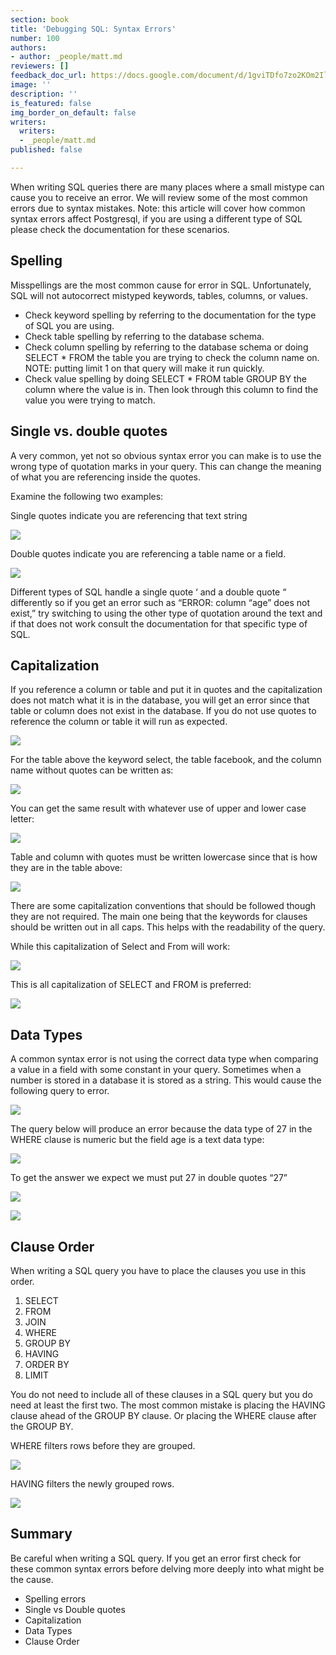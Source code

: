 ```yaml
---
section: book
title: 'Debugging SQL: Syntax Errors'
number: 100
authors:
- author: _people/matt.md
reviewers: []
feedback_doc_url: https://docs.google.com/document/d/1gviTDfo7zo2KOm2IlgH4kaa2RB7iE17oOdwIzOdhHKE/edit?usp=sharing
image: ''
description: ''
is_featured: false
img_border_on_default: false
writers:
  writers:
  - _people/matt.md
published: false

---
```

When writing SQL queries there are many places where a small mistype can cause you to receive an error. We will review some of the most common errors due to syntax mistakes. Note: this article will cover how common syntax errors affect Postgresql, if you are using a different type of SQL please check the documentation for these scenarios.

## Spelling

Misspellings are the most common cause for error in SQL. Unfortunately, SQL will not autocorrect mistyped keywords, tables, columns, or values.

* Check keyword spelling by referring to the documentation for the type of SQL you are using.
* Check table spelling by referring to the database schema.
* Check column spelling by referring to the database schema or doing SELECT * FROM the table you are trying to check the column name on. NOTE: putting limit 1 on that query will make it run quickly.
* Check value spelling by doing SELECT * FROM table GROUP BY the column where the value is in. Then look through this column to find the value you were trying to match.

## Single vs. double quotes

A very common, yet not so obvious syntax error you can make is to use the wrong type of quotation marks in your query. This can change the meaning of what you are referencing inside the quotes.

Examine the following two examples:

Single quotes indicate you are referencing that text string

![](https://assets.website-files.com/5c197923e5851742d9bc835d/5c9561a896e83c3e0cee4906_ANZ6LFIoWCrBHiFetuat-yl_hlCztRWJ2IU17J1DWeY0u3ZvvrJLJTrQsI3WsN1TTp6YsnhxZUDU95i2rGfiSclELstyxqx418yMo_kVvzggIZzQEp7gGI0w6wh8MEwFES2xHiXS.png)

Double quotes indicate you are referencing a table name or a field.

![](https://assets.website-files.com/5c197923e5851742d9bc835d/5c9561a8855a513a544a0f59_BK6q9ifma5wO4llMojzEGfdDhzsRliji9Fs7FVJp4YsY38G8u3fLqehQoFQC-5989KD4BZdMVpioYoJj4v4qC6gSFhd9-qbNEX_ojnMCUmQIUFF_pQQjY5rEy36-Yrm-Q-Xaqxgk.png)

Different types of SQL handle a single quote ‘ and a double quote “ differently so if you get an error such as “ERROR: column “age” does not exist,” try switching to using the other type of quotation around the text and if that does not work consult the documentation for that specific type of SQL.

## Capitalization

If you reference a column or table and put it in quotes and the capitalization does not match what it is in the database, you will get an error since that table or column does not exist in the database. If you do not use quotes to reference the column or table it will run as expected.

![](https://assets.website-files.com/5c197923e5851742d9bc835d/5c9561a80c011e01be8cc7e2_WxTD-gH4gz5nzkfCgvxTc6VIvJLTjd7GFJWQ6Ckl20KL89O_FCt7mSRdzKRkIIAx8hvkRO7tQOVj-K-sWUXYkzvYj3i3q5y29BECoVTQ6G4K0GIZ7xB2va2UGE1tuaqkKhw81UYZ.png)

For the table above the keyword select, the table facebook, and the column name without quotes can be written as:

![](https://assets.website-files.com/5c197923e5851742d9bc835d/5c9561a84cfd2adb3739de1f_hga7t-PQGwUVNMfeJ6whkl86NcJ3Y7hX_klsVFnKXS_hjYeAr4FywpajVYQkipDlgSR8PcPSMtAmM4vin3zUIqnnrFBNzMvASuVzMYjvVwaJirZuhrqlCISz2keLUcMDfRO-80H-.png)

You can get the same result with whatever use of upper and lower case letter:

![](https://assets.website-files.com/5c197923e5851742d9bc835d/5c9561a94cfd2a45f439de2a_HulItXLXOD4xbe0lm3jlXcZIwHSpINT5IKFvUor7QJzUAqGgAEx6USGxCIJXadAAYDwvyDGEEVbFvMGj40J1_MUgokxsgdZZDpTqh9AIyoLaMkw_kcJnIbIQfK_PE-K4nHl0kr6o.png)

Table and column with quotes must be written lowercase since that is how they are in the table above:

![](https://assets.website-files.com/5c197923e5851742d9bc835d/5c9561a925962db6d83de443_s20fznNGBPu_csnC8vU8xMcfx6zaeN5CyQDJAgNgzChUrsqqpQ3BbqgvS0yRVBsUnFE1_ZP7vZxzXamAF-k7GNq8puknm68YwMkYZ2UHmmNxviaZWlxs9b5xvnCVOcZSudoVRGGI.png)

There are some capitalization conventions that should be followed though they are not required. The main one being that the keywords for clauses should be written out in all caps. This helps with the readability of the query.

While this capitalization of Select and From will work:

![](https://assets.website-files.com/5c197923e5851742d9bc835d/5c9561a94476fb426d47f3c5_khCGOBY0-uKrKp37T1zjP8a1JZC-5LlDK4rMOehDLYqDnB9hxFnnsskVwiqXrf-zYzrCEUD85-rVepIfnxWTvNNYUqhfWu2GE-sD0yHBaJVExU016KsRsWTk-rGORtyMwfLLiYqc.png)

This is all capitalization of SELECT and FROM is preferred:

![](https://assets.website-files.com/5c197923e5851742d9bc835d/5c9561a996e83ca3b8ee4921_cxCrWnuE91bkxLsl8B84YQTCNyaoU8lZaqularc7SmZILnpZO-6ChRQ9vt_KTxvmlubuvbks9lCxmDEdcyJ1JWCTHjCY3mulnrHm3MGO8F46u1qxGHShljRJ1BKk6-ftU5iX1WXc.png)

## Data Types

A common syntax error is not using the correct data type when comparing a value in a field with some constant in your query. Sometimes when a number is stored in a database it is stored as a string. This would cause the following query to error.

![](https://assets.website-files.com/5c197923e5851742d9bc835d/5c9561a8855a513c4d4a0f5a_YedMUY76nvEyKxtE17V06VvR1bAGx7la7UvAgucTDJyAzgxcDLf2Hp5vcOEr4MQFh99CER1P8nwVHdLMsMiGNAa6rgZDHTexrGQVW9uMz9nQItZ1QWS95GzznjlY6yhcZKq1Qeh9.png)

The query below will produce an error because the data type of 27 in the WHERE clause is numeric but the field age is a text data type:

![](https://assets.website-files.com/5c197923e5851742d9bc835d/5c9561a93a35645f365a1e90_QszPvPvMBAP9_x8rsksiVRjOrR8rzxLERiTlWb5vMF0E8CNKCBISkjN19RuHjV1Ym3Xitz6fhn1EXTPAlbHWKfzm9MYZmSaaTfACkl1U_py_oCy2KQ_p4ANeo02Vrgxa8lXq5JZk.png)

To get the answer we expect we must put 27 in double quotes “27”

![](https://assets.website-files.com/5c197923e5851742d9bc835d/5c9561a90c011e91998cc7fe_9893ywgFaAjhl9QK1Hsmjx7WW01Mtv8lsgADchouz0--87ggduPs2CXn5aeRZaec-YfXCPcDTk5nOgMCJYIxPK_y1c1If_Y582uvjMBNhkhQqtRs_b49Mf1Q20ffzN55gJLPAYyc.png)

![](https://assets.website-files.com/5c197923e5851742d9bc835d/5c9561a94476fbcefa47f3d6_Xpw7ET9v0q5ZCYttRtSMjN6x0H-BAlrwkENxKk0LneumnAzez-Ys7mzBgpHM1YJO7u5ZqFpTFk1cQM2Tl2lHw6w0dJ0JEjY7NIVrzs-ylklI4XdLcyrjqP5ss3kLnRVohX5h8UW-.png)

## Clause Order

When writing a SQL query you have to place the clauses you use in this order.

1. SELECT
2. FROM
3. JOIN
4. WHERE
5. GROUP BY
6. HAVING
7. ORDER BY
8. LIMIT

You do not need to include all of these clauses in a SQL query but you do need at least the first two. The most common mistake is placing the HAVING clause ahead of the GROUP BY clause. Or placing the WHERE clause after the GROUP BY.

WHERE filters rows before they are grouped.

![](https://assets.website-files.com/5c197923e5851742d9bc835d/5c9561a9855a510f834a0fa1_SddSSB2NWgxuWoCuvE8Y6PgnDwv0q-d8k62BOflGLpKQ6BxlscAvcJ3BaMtOYUom48OVZurKiALKoLPgk_4z9s-35w4lB73YO59m1FW4Qb-kVTDHdq37dImgXVU2so6FsODpKFHe.png)

HAVING filters the newly grouped rows.

![](https://assets.website-files.com/5c197923e5851742d9bc835d/5c9561a9e36e2c52ccd6f4e1_XVhBx1TEHIYlcEEzgCau-9zJzAbllIDptehhn4Z-6f8Ii37wQG2DY8WxydZV99jJRW_YLlAEd_k88hb3-8-PASwMREqynjoymawJ1QuKuK_c2bHivdlwwfS3qgpEpIFMBbO4edyv.png)

## Summary

Be careful when writing a SQL query. If you get an error first check for these common syntax errors before delving more deeply into what might be the cause.

* Spelling errors
* Single vs Double quotes
* Capitalization
* Data Types
* Clause Order